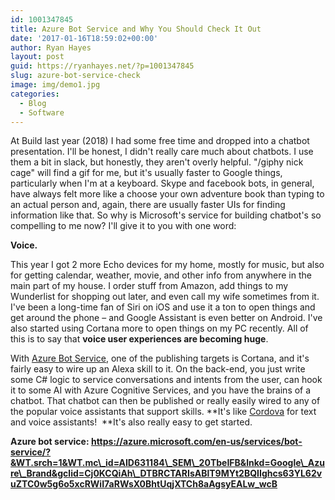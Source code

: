 ```yaml
---
id: 1001347845
title: Azure Bot Service and Why You Should Check It Out
date: '2017-01-16T18:59:02+00:00'
author: Ryan Hayes
layout: post
guid: https://ryanhayes.net/?p=1001347845
slug: azure-bot-service-check
image: img/demo1.jpg
categories:
  - Blog
  - Software
---
```

At Build last year (2018) I had some free time and dropped into a chatbot presentation. I'll be honest, I didn't really care much about chatbots. I use them a bit in slack, but honestly, they aren't overly helpful. "/giphy nick cage" will find a gif for me, but it's usually faster to Google things, particularly when I'm at a keyboard. Skype and facebook bots, in general, have always felt more like a choose your own adventure book than typing to an actual person and, again, there are usually faster UIs for finding information like that. So why is Microsoft's service for building chatbot's so compelling to me now? I'll give it to you with one word:<!--more-->

**Voice.**

This year I got 2 more Echo devices for my home, mostly for music, but also for getting calendar, weather, movie, and other info from anywhere in the main part of my house. I order stuff from Amazon, add things to my Wunderlist for shopping out later, and even call my wife sometimes from it. I've been a long-time fan of Siri on iOS and use it a ton to open things and get around the phone &#8211; and Google Assistant is even better on Android. I've also started using Cortana more to open things on my PC recently. All of this is to say that **voice user experiences are becoming huge**.

With [Azure Bot Service](https://azure.microsoft.com/en-us/services/bot-service/), one of the publishing targets is Cortana, and it's fairly easy to wire up an Alexa skill to it. On the back-end, you just write some C# logic to service conversations and intents from the user, can hook it to some AI with Azure Cognitive Services, and you have the brains of a chatbot. That chatbot can then be published or really easily wired to any of the popular voice assistants that support skills. **It's like [Cordova](https://cordova.apache.org/) for text and voice assistants!  **It's also really easy to get started.

**Azure bot service: https://azure.microsoft.com/en-us/services/bot-service/?&WT.srch=1&WT.mc\_id=AID631184\_SEM\_20TbeIFB&lnkd=Google\_Azure\_Brand&gclid=Cj0KCQiAh\_DTBRCTARIsABlT9MYt2BQIIghcs63YL62vuZTC0w5g6o5xcRWiI7aRWsX0BhtUqjXTCh8aAgsyEALw_wcB**
